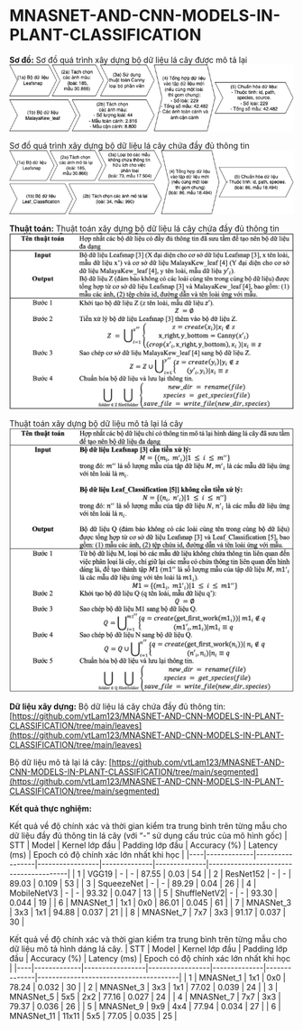 # MNASNET-AND-CNN-MODELS-IN-PLANT-CLASSIFICATION

**Sơ đồ:**
Sơ đồ quá trình xây dựng bộ dữ liệu lá cây được mô tả lại
<img src="image/Tiền xử lý RGB.png">

Sơ đồ quá trình xây dựng bộ dữ liệu lá cây chứa đầy đủ thông tin
<img src="image/Tiền xử lý Gray.png">

**Thuật toán:**
Thuật toán xây dựng bộ dữ liệu lá cây chứa đầy đủ thông tin
<img src="image/RGB_algorithm.png">

Thuật toán xây dựng bộ dữ liệu mô tả lại lá cây
<img src="image/Gray_algorithm.png">


**Dữ liệu xây dựng:**
Bộ dữ liệu lá cây chứa đầy đủ thông tin: [https://github.com/vtLam123/MNASNET-AND-CNN-MODELS-IN-PLANT-CLASSIFICATION/tree/main/leaves](https://github.com/vtLam123/MNASNET-AND-CNN-MODELS-IN-PLANT-CLASSIFICATION/tree/main/leaves)

Bộ dữ liệu mô tả lại lá cây: [https://github.com/vtLam123/MNASNET-AND-CNN-MODELS-IN-PLANT-CLASSIFICATION/tree/main/segmented](https://github.com/vtLam123/MNASNET-AND-CNN-MODELS-IN-PLANT-CLASSIFICATION/tree/main/segmented)


**Kết quả thực nghiệm:**

Kết quả về độ chính xác và thời gian kiểm tra trung bình trên từng mẫu cho dữ liệu đầy đủ thông tin lá cây
(với “-” sử dụng cấu trúc của mô hình gốc)
| STT | Model       | Kernel lớp đầu | Padding lớp đầu | Accuracy (%) | Latency (ms) | Epoch có độ chính xác lớn nhất khi học |
|----|-------------|-----------------|-----------------|--------------|--------------|---------------------------------------|
| 1  | VGG19       | -               | -               | 87.55        | 0.03         | 54                                    |
| 2  | ResNet152   | -               | -               | 89.03        | 0.109        | 53                                    |
| 3  | SqueezeNet  | -               | -               | 89.29        | 0.04         | 26                                    |
| 4  | MobileNetV3 | -               | -               | 93.32        | 0.047        | 13                                    |
| 5  | ShuffleNetV2| -               | -               | 93.30        | 0.044        | 19                                    |
| 6  | MNASNet_1   | 1x1             | 0x0             | 86.01        | 0.045        | 61                                    |
| 7  | MNASNet_3   | 3x3             | 1x1             | 94.88        | 0.037        | 21                                    |
| 8  | MNASNet_7   | 7x7             | 3x3             | 91.17        | 0.037        | 30                                    |


Kết quả về độ chính xác và thời gian kiểm tra trung bình trên từng mẫu cho dữ liệu mô tả hình dáng lá cây.
| STT | Model       | Kernel lớp đầu | Padding lớp đầu | Accuracy (%) | Latency (ms) | Epoch có độ chính xác lớn nhất khi học |
|----|-------------|-----------------|-----------------|--------------|--------------|---------------------------------------|
| 1  | MNASNet_1   | 1x1             | 0x0             | 78.24        | 0.032        | 30                                    |
| 2  | MNASNet_3   | 3x3             | 1x1             | 77.02        | 0.039        | 24                                    |
| 3  | MNASNet_5   | 5x5             | 2x2             | 77.16        | 0.027        | 24                                    |
| 4  | MNASNet_7   | 7x7             | 3x3             | 79.37        | 0.036        | 26                                    |
| 5  | MNASNet_9   | 9x9             | 4x4             | 77.94        | 0.034        | 27                                    |
| 6  | MNASNet_11  | 11x11           | 5x5             | 77.05        | 0.035        | 25                                    |
